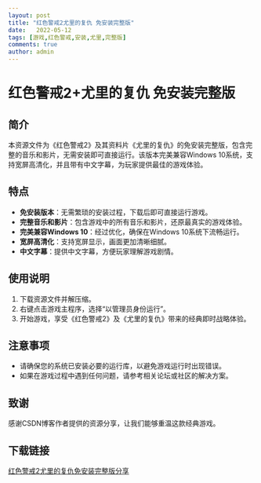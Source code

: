 ```yaml
---
layout: post
title: "红色警戒2尤里的复仇 免安装完整版"
date:   2022-05-12
tags: [游戏,红色警戒,安装,尤里,完整版]
comments: true
author: admin
---
```

# 红色警戒2+尤里的复仇 免安装完整版

## 简介

本资源文件为《红色警戒2》及其资料片《尤里的复仇》的免安装完整版，包含完整的音乐和影片，无需安装即可直接运行。该版本完美兼容Windows 10系统，支持宽屏高清化，并且带有中文字幕，为玩家提供最佳的游戏体验。

## 特点

- **免安装版本**：无需繁琐的安装过程，下载后即可直接运行游戏。
- **完整音乐和影片**：包含游戏中的所有音乐和影片，还原最真实的游戏体验。
- **完美兼容Windows 10**：经过优化，确保在Windows 10系统下流畅运行。
- **宽屏高清化**：支持宽屏显示，画面更加清晰细腻。
- **中文字幕**：提供中文字幕，方便玩家理解游戏剧情。

## 使用说明

1. 下载资源文件并解压缩。
2. 右键点击游戏主程序，选择“以管理员身份运行”。
3. 开始游戏，享受《红色警戒2》及《尤里的复仇》带来的经典即时战略体验。

## 注意事项

- 请确保您的系统已安装必要的运行库，以避免游戏运行时出现错误。
- 如果在游戏过程中遇到任何问题，请参考相关论坛或社区的解决方案。

## 致谢

感谢CSDN博客作者提供的资源分享，让我们能够重温这款经典游戏。

## 下载链接

[红色警戒2尤里的复仇免安装完整版分享](https://pan.quark.cn/s/83ed4159d09c)